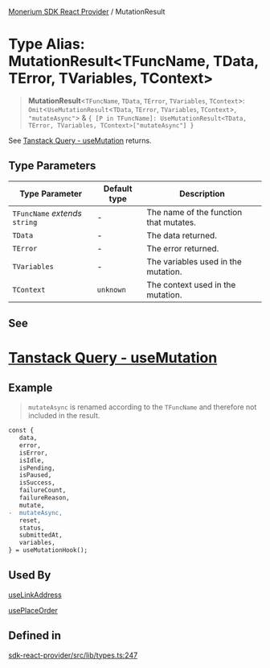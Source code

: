 [Monerium SDK React Provider](../README.md) / MutationResult

# Type Alias: MutationResult\<TFuncName, TData, TError, TVariables, TContext\>

> **MutationResult**\<`TFuncName`, `TData`, `TError`, `TVariables`, `TContext`\>: `Omit`\<`UseMutationResult`\<`TData`, `TError`, `TVariables`, `TContext`\>, `"mutateAsync"`\> & `{ [P in TFuncName]: UseMutationResult<TData, TError, TVariables, TContext>["mutateAsync"] }`

See [Tanstack Query - useMutation](https://tanstack.com/query/latest/docs/framework/react/reference/useMutation) returns.

## Type Parameters

| Type Parameter                 | Default type | Description                            |
| ------------------------------ | ------------ | -------------------------------------- |
| `TFuncName` _extends_ `string` | -            | The name of the function that mutates. |
| `TData`                        | -            | The data returned.                     |
| `TError`                       | -            | The error returned.                    |
| `TVariables`                   | -            | The variables used in the mutation.    |
| `TContext`                     | `unknown`    | The context used in the mutation.      |

## See

# [Tanstack Query - useMutation](https://tanstack.com/query/latest/docs/framework/react/reference/useMutation)

## Example

> `mutateAsync` is renamed according to the `TFuncName` and therefore not included in the result.

```diff
const {
   data,
   error,
   isError,
   isIdle,
   isPending,
   isPaused,
   isSuccess,
   failureCount,
   failureReason,
   mutate,
-  mutateAsync,
   reset,
   status,
   submittedAt,
   variables,
} = useMutationHook();
```

## Used By

[useLinkAddress](../functions/useLinkAddress.md)

[usePlaceOrder](../functions/usePlaceOrder.md)

## Defined in

[sdk-react-provider/src/lib/types.ts:247](https://github.com/monerium/js-monorepo/blob/main/packages/sdk-react-provider/src/lib/types.ts#L247)
